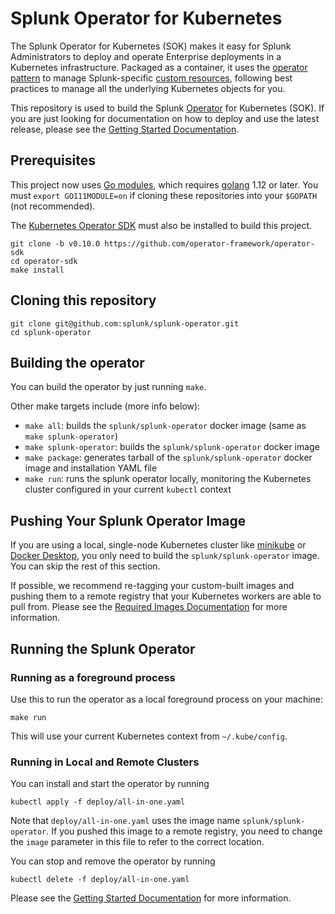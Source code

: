 # Splunk Operator for Kubernetes

The Splunk Operator for Kubernetes (SOK) makes it easy for Splunk
Administrators to deploy and operate Enterprise deployments in a Kubernetes
infrastructure. Packaged as a container, it uses the
[operator pattern](https://kubernetes.io/docs/concepts/extend-kubernetes/operator/)
to manage Splunk-specific [custom resources](https://kubernetes.io/docs/concepts/extend-kubernetes/api-extension/custom-resources/),
following best practices to manage all the underlying Kubernetes objects for you. 

This repository is used to build the Splunk
[Operator](https://kubernetes.io/docs/concepts/extend-kubernetes/operator/)
for Kubernetes (SOK). If you are just looking for documentation on how to
deploy and use the latest release, please see the
[Getting Started Documentation](docs/README.md).


## Prerequisites 

This project now uses [Go modules](https://blog.golang.org/using-go-modules), which requires [golang](https://golang.org/doc/install) 1.12 or later.
You must `export GO111MODULE=on` if cloning these repositories into your `$GOPATH` (not recommended).

The [Kubernetes Operator SDK](https://github.com/operator-framework/operator-sdk) must also be installed to build this project.

```
git clone -b v0.10.0 https://github.com/operator-framework/operator-sdk
cd operator-sdk
make install
```


## Cloning this repository

```
git clone git@github.com:splunk/splunk-operator.git
cd splunk-operator
```


## Building the operator

You can build the operator by just running `make`.

Other make targets include (more info below):

* `make all`: builds the `splunk/splunk-operator` docker image (same as `make splunk-operator`)
* `make splunk-operator`: builds the `splunk/splunk-operator` docker image
* `make package`: generates tarball of the `splunk/splunk-operator` docker image and installation YAML file
* `make run`: runs the splunk operator locally, monitoring the Kubernetes cluster configured in your current `kubectl` context


## Pushing Your Splunk Operator Image

If you are using a local, single-node Kubernetes cluster like
[minikube](https://minikube.sigs.k8s.io/) or [Docker Desktop](https://www.docker.com/products/docker-desktop),
you only need to build the `splunk/splunk-operator` image.
You can skip the rest of this section.

If possible, we recommend re-tagging your custom-built images and pushing
them to a remote registry that your Kubernetes workers are able to pull from.
Please see the [Required Images Documentation](Images.md) for more information.


## Running the Splunk Operator

### Running as a foreground process

Use this to run the operator as a local foreground process on your machine:
```
make run
```
This will use your current Kubernetes context from `~/.kube/config`.


### Running in Local and Remote Clusters

You can install and start the operator by running
```
kubectl apply -f deploy/all-in-one.yaml
```

Note that `deploy/all-in-one.yaml` uses the image name `splunk/splunk-operator`.
If you pushed this image to a remote registry, you need to change the `image`
parameter in this file to refer to the correct location.

You can stop and remove the operator by running
```
kubectl delete -f deploy/all-in-one.yaml
```

Please see the [Getting Started Documentation](docs/README.md) for more
information.